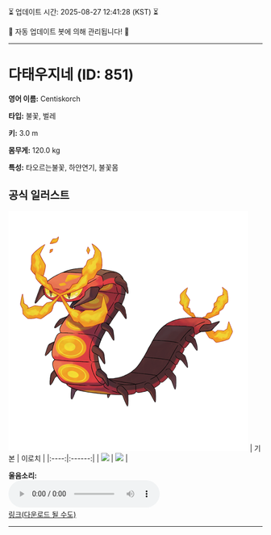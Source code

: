 
⏳ 업데이트 시간: 2025-08-27 12:41:28 (KST) ⏳

🤖 자동 업데이트 봇에 의해 관리됩니다! 🤖

---

# 다태우지네 (ID: 851)
**영어 이름:** Centiskorch

**타입:** 불꽃, 벌레

**키:** 3.0 m

**몸무게:** 120.0 kg

**특성:** 타오르는불꽃, 하얀연기, 불꽃몸

## 공식 일러스트
![](https://raw.githubusercontent.com/PokeAPI/sprites/master/sprites/pokemon/other/official-artwork/851.png)
| 기본 | 이로치 |
|:----:|:------:|
| <img src="http://play.pokemonshowdown.com/sprites/ani/centiskorch.gif" width="200"> | <img src="http://play.pokemonshowdown.com/sprites/ani-shiny/centiskorch.gif" width="200"> |

**울음소리:**<br><audio controls src="https://raw.githubusercontent.com/PokeAPI/cries/main/cries/pokemon/latest/851.ogg"></audio><br> [링크(다운로드 될 수도)](https://raw.githubusercontent.com/PokeAPI/cries/main/cries/pokemon/latest/851.ogg)


---
